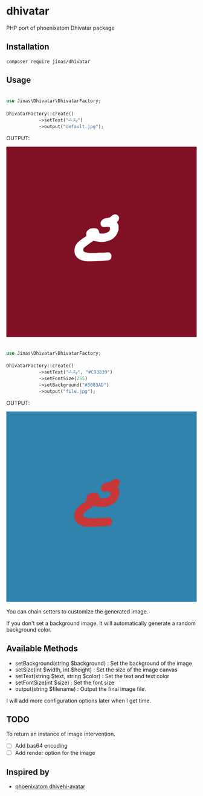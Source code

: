 # dhivatar
PHP port of phoenixatom Dhivatar package


## Installation

```
composer require jinas/dhivatar
```

## Usage

```php

use Jinas\Dhivatar\DhivatarFactory;

DhivatarFactory::create()
            ->setText("ޖިނާސް")
            ->output("default.jpg");        
```
OUTPUT:

![default](examples/default.jpg)

```php

use Jinas\Dhivatar\DhivatarFactory;

DhivatarFactory::create()
            ->setText("ޖިނާސް", "#C93839")
            ->setFontSize(255)
            ->setBackground("#3083AD")
            ->output("file.jpg");            
```
OUTPUT:

![default](examples/file.jpg)

You can chain setters to customize the generated image.

If you don't set a background image. It will automatically generate a random background color.

## Available Methods

- setBackground(string $background) : Set the background of the image
- setSize(int $width, int $height) : Set the size of the image canvas
- setText(string $text, string $color) : Set the text and text color
- setFontSize(int $size) : Set the font size
- output(string $filename) : Output the final image file.

I will add more configuration options later when I get time.


## TODO

To return an instance of image intervention.

- [ ] Add bas64 encoding
- [ ] Add render option for the image
 
## Inspired by

- [phoenixatom dhivehi-avatar](https://github.com/phoenixatom/dhivehi-avatar)
